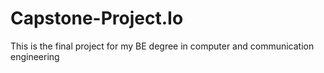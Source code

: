 # Capstone-Project.Io
This is the final project for my BE degree in computer and communication engineering
